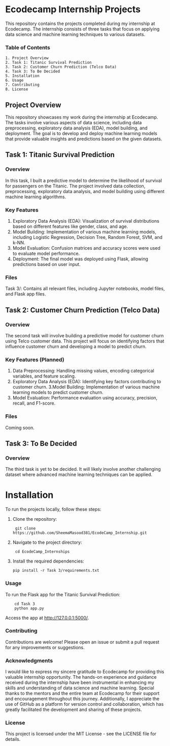 # Ecodecamp Internship Projects
This repository contains the projects completed during my internship at Ecodecamp. The internship consists of three tasks that focus on applying data science and machine learning techniques to various datasets.


### Table of Contents
    1. Project Overview
    2. Task 1: Titanic Survival Prediction
    3. Task 2: Customer Churn Prediction (Telco Data)
    4. Task 3: To Be Decided
    5. Installation
    6. Usage
    7. Contributing
    8. License


## Project Overview
This repository showcases my work during the internship at Ecodecamp. The tasks involve various aspects of data science, including data preprocessing, exploratory data analysis (EDA), model building, and deployment. The goal is to develop and deploy machine learning models that provide valuable insights and predictions based on the given datasets.

## Task 1: Titanic Survival Prediction
### Overview
In this task, I built a predictive model to determine the likelihood of survival for passengers on the Titanic. The project involved data collection, preprocessing, exploratory data analysis, and model building using different machine learning algorithms.

### Key Features
1. Exploratory Data Analysis (EDA): Visualization of survival distributions based on different features like gender, class, and age.
2. Model Building: Implementation of various machine learning models, including Logistic Regression, Decision Tree, Random Forest, SVM, and k-NN.
3. Model Evaluation: Confusion matrices and accuracy scores were used to evaluate model performance.
4. Deployment: The final model was deployed using Flask, allowing predictions based on user input.
    
### Files
Task 3/: Contains all relevant files, including Jupyter notebooks, model files, and Flask app files.

## Task 2: Customer Churn Prediction (Telco Data)
### Overview
The second task will involve building a predictive model for customer churn using Telco customer data. This project will focus on identifying factors that influence customer churn and developing a model to predict churn.

### Key Features (Planned)
1. Data Preprocessing: Handling missing values, encoding categorical variables, and feature scaling.
2. Exploratory Data Analysis (EDA): Identifying key factors contributing to customer churn.
3.Model Building: Implementation of various machine learning models to predict customer churn.
4. Model Evaluation: Performance evaluation using accuracy, precision, recall, and F1-score.

### Files
Coming soon.

## Task 3: To Be Decided
### Overview
The third task is yet to be decided. It will likely involve another challenging dataset where advanced machine learning techniques can be applied.


# Installation
To run the projects locally, follow these steps:

1. Clone the repository:

        git clone https://github.com/SheemaMasood381/EcodeCamp_Internship.git
2. Navigate to the project directory:
   
        cd EcodeCamp_Internships
3.  Install the required dependencies:
   
        pip install -r Task 3/requirements.txt

### Usage
To run the Flask app for the Titanic Survival Prediction:

        cd Task 3
        python app.py
        
Access the app at http://127.0.0.1:5000/.

### Contributing
Contributions are welcome! Please open an issue or submit a pull request for any improvements or suggestions.

### Acknowledgments
I would like to express my sincere gratitude to Ecodecamp for providing this valuable internship opportunity. The hands-on experience and guidance received during the internship have been instrumental in enhancing my skills and understanding of data science and machine learning. Special thanks to the mentors and the entire team at Ecodecamp for their support and encouragement throughout this journey.
Additionally, I appreciate the use of GitHub as a platform for version control and collaboration, which has greatly facilitated the development and sharing of these projects.

### License
This project is licensed under the MIT License - see the LICENSE file for details.

